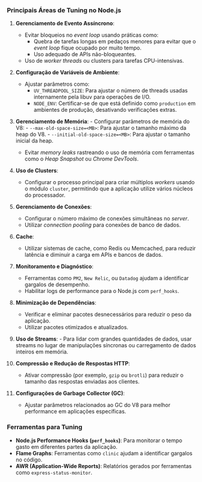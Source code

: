 
### Principais Áreas de Tuning no Node.js

1. **Gerenciamento de Evento Assíncrono**:
    - Evitar bloqueios no _event loop_ usando práticas como:
        - Quebra de tarefas longas em pedaços menores para evitar que o _event loop_ fique ocupado por muito tempo.
        - Uso adequado de APIs não-bloqueantes.
    - Uso de _worker threads_ ou clusters para tarefas CPU-intensivas.

2. **Configuração de Variáveis de Ambiente**:
    - Ajustar parâmetros como:
        - `UV_THREADPOOL_SIZE`: Para ajustar o número de threads usadas internamente pela libuv para operações de I/O.
        - `NODE_ENV`: Certificar-se de que está definido como `production` em ambientes de produção, desativando verificações extras.

3. **Gerenciamento de Memória**:
       - Configurar parâmetros de memória do V8:
        - `--max-old-space-size=<MB>`: Para ajustar o tamanho máximo da heap do V8.
        - `--initial-old-space-size=<MB>`: Para ajustar o tamanho inicial da heap.
    - Evitar _memory leaks_ rastreando o uso de memória com ferramentas como o _Heap Snapshot_ ou _Chrome DevTools_.

6. **Uso de Clusters**:
    - Configurar o processo principal para criar múltiplos _workers_ usando o módulo `cluster`, permitindo que a aplicação utilize vários núcleos do processador.

7. **Gerenciamento de Conexões**:
    - Configurar o número máximo de conexões simultâneas no _server_.
    - Utilizar _connection pooling_ para conexões de banco de dados.
    
6. **Cache**:    
    - Utilizar sistemas de cache, como Redis ou Memcached, para reduzir latência e diminuir a carga em APIs e bancos de dados.

7. **Monitoramento e Diagnóstico**:
    - Ferramentas como `PM2`, `New Relic`, ou `Datadog` ajudam a identificar gargalos de desempenho.
    - Habilitar logs de performance para o Node.js com `perf_hooks`.

8. **Minimização de Dependências**:
    - Verificar e eliminar pacotes desnecessários para reduzir o peso da aplicação.
    - Utilizar pacotes otimizados e atualizados.

9. **Uso de Streams**:
        - Para lidar com grandes quantidades de dados, usar streams no lugar de manipulações síncronas ou carregamento de dados inteiros em memória.
    
10. **Compressão e Redução de Respostas HTTP**:
    - Ativar compressão (por exemplo, `gzip` ou `brotli`) para reduzir o tamanho das respostas enviadas aos clientes.
    
11. **Configurações de Garbage Collector (GC)**:
    
    - Ajustar parâmetros relacionados ao GC do V8 para melhor performance em aplicações específicas.

### Ferramentas para Tuning

- **Node.js Performance Hooks (`perf_hooks`)**: Para monitorar o tempo gasto em diferentes partes da aplicação.
- **Flame Graphs**: Ferramentas como `clinic` ajudam a identificar gargalos no código.
- **AWR (Application-Wide Reports)**: Relatórios gerados por ferramentas como `express-status-monitor`.